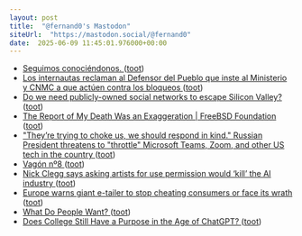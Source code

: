 ```yaml
---
layout: post
title:  "@fernand0's Mastodon"
siteUrl:  "https://mastodon.social/@fernand0"
date:  2025-06-09 11:45:01.976000+00:00
---
```

*  [Seguimos conociéndonos. ](https://avecesunafoto.wordpress.com/2025/06/09/seguimos-conociendonos) ([toot](https://mastodon.social/@fernand0/114653233281344305))
*  [Los internautas reclaman al Defensor del Pueblo que inste al Ministerio y CNMC a que actúen contra los bloqueos ](https://bandaancha.eu/articulos/internautas-reclaman-defensor-pueblo-1137) ([toot](https://mastodon.social/@fernand0/114653162835602266))
*  [Do we need publicly-owned social networks to escape Silicon Valley? ](https://english.elpais.com/opinion/2025-05-25/do-we-need-publicly-owned-social-networks-to-escape-silicon-valley.htm) ([toot](https://mastodon.social/@fernand0/114652956609452606))
*  [The Report of My Death Was an Exaggeration \| FreeBSD Foundation ](https://freebsdfoundation.org/blog/the-report-of-my-death-was-an-exaggeration) ([toot](https://mastodon.social/@fernand0/114652635402641783))
*  ["They’re trying to choke us, we should respond in kind." Russian President threatens to "throttle" Microsoft Teams, Zoom, and other US tech in the country ](https://www.windowscentral.com/software-apps/theyre-trying-to-choke-us-we-should-respond-in-kind-russian-president-threatens-to-throttle-microsoft-teams-zoom-and-other-us-tech-in-the-countr) ([toot](https://mastodon.social/@fernand0/114652507470633254))
*  [Vagón nº8 ](https://www.flickr.com/photos/fernand0/54560107543) ([toot](https://mastodon.social/@fernand0/114650860488730300))
*  [Nick Clegg says asking artists for use permission would ‘kill’ the AI industry ](https://www.theverge.com/news/674366/nick-clegg-uk-ai-artists-policy-lette) ([toot](https://mastodon.social/@fernand0/114650758359289179))
*  [Europe warns giant e-tailer to stop cheating consumers or face its wrath ](https://www.theregister.com/2025/05/27/eu_shein_warning) ([toot](https://mastodon.social/@fernand0/114648944258978086))
*  [What Do People Want? ](https://www.nber.org/papers/w3384) ([toot](https://mastodon.social/@fernand0/114648588354823646))
*  [Does College Still Have a Purpose in the Age of ChatGPT?  ](https://www.bloomberg.com/opinion/articles/2025-05-27/ai-role-in-college-brings-education-closer-to-a-crisis-point) ([toot](https://mastodon.social/@fernand0/114648369257249093))

